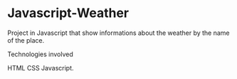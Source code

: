 # Javascript-Weather

Project in Javascript that show informations about the weather by the name of the place.

Technologies involved

HTML
CSS
Javascript.
